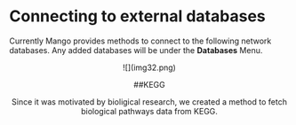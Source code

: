 # Connecting to external databases

Currently Mango provides methods to connect to the following network databases. Any added databases will be under the **Databases** Menu.
<center>
![](img32.png)

##KEGG

Since it was motivated by bioligical research, we created a method to fetch biological pathways data from KEGG. 